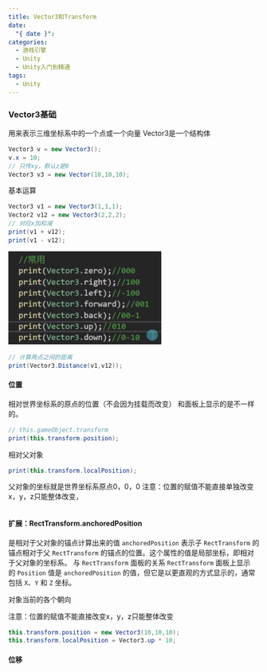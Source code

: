 ```yaml
---
title: Vector3和Transform
date:
  "{ date }": 
categories:
  - 游戏引擎
  - Unity
  - Unity入门到精通
tags:
  - Unity
---
```

### Vector3基础
用来表示三维坐标系中的一个点或一个向量
Vector3是一个结构体
```C#
Vector3 v = new Vector3();
v.x = 10;
// 只传xy，默认z是0
Vector3 v3 = new Vector(10,10,10);
```
基本运算
```C#
Vector3 v1 = new Vector3(1,1,1);
Vector2 v12 = new Vector3(2,2,2);
// 对应x加和减
print(v1 + v12);
print(v1 - v12);
```
![](../../../../img/beishang20250113201720528.png)
```C#
// 计算两点之间的距离
print(Vector3.Distance(v1,v12));
```
#### 位置
相对世界坐标系的原点的位置（不会因为挂载而改变）
和面板上显示的是不一样的。
```C#
// this.gameObject.transform
print(this.transform.position);
```
相对父对象
```C#
print(this.transform.localPosition);
```

父对象的坐标就是世界坐标系原点0，0，0
注意：位置的赋值不能直接单独改变x，y，z只能整体改变，
```

```
#### 扩展：RectTransform.anchoredPosition
是相对于父对象的锚点计算出来的值
	`anchoredPosition` 表示子 `RectTransform` 的锚点相对于父 `RectTransform` 的锚点的位置。这个属性的值是局部坐标，即相对于父对象的坐标系。
与 `RectTransform` 面板的关系
     `RectTransform` 面板上显示的 `Position` 值是 `anchoredPosition` 的值，但它是以更直观的方式显示的，通常包括 `X`、`Y` 和 `Z` 坐标。

对象当前的各个朝向

注意：位置的赋值不能直接改变x，y，z只能整体改变
```C#
this.transform.position = new Vector3(10,10,10);
this.transform.localPosition = Vector3.up * 10;
```
#### 位移
